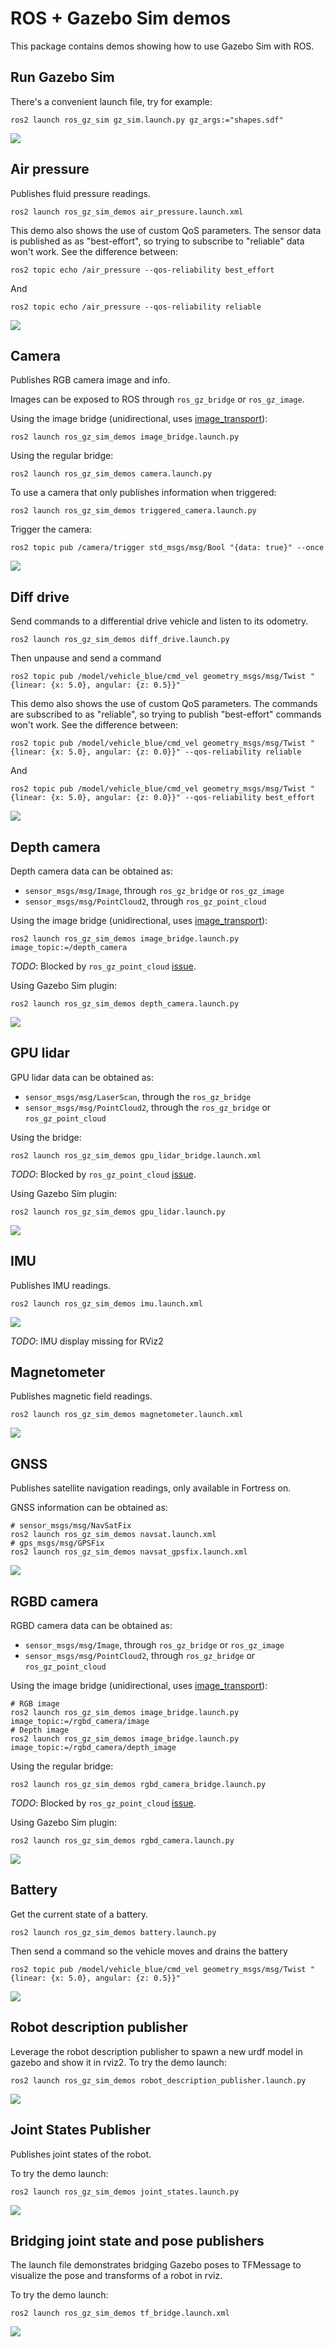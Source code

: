 # ROS + Gazebo Sim demos

This package contains demos showing how to use Gazebo Sim with ROS.

## Run Gazebo Sim

There's a convenient launch file, try for example:

    ros2 launch ros_gz_sim gz_sim.launch.py gz_args:="shapes.sdf"

![](images/shapes_demo.png)

## Air pressure

Publishes fluid pressure readings.

    ros2 launch ros_gz_sim_demos air_pressure.launch.xml

This demo also shows the use of custom QoS parameters. The sensor data is
published as as "best-effort", so trying to subscribe to "reliable" data won't
work. See the difference between:

    ros2 topic echo /air_pressure --qos-reliability best_effort

And

    ros2 topic echo /air_pressure --qos-reliability reliable

![](images/air_pressure_demo.png)

## Camera

Publishes RGB camera image and info.

Images can be exposed to ROS through `ros_gz_bridge` or `ros_gz_image`.

Using the image bridge (unidirectional, uses [image_transport](http://wiki.ros.org/image_transport)):

    ros2 launch ros_gz_sim_demos image_bridge.launch.py

Using the regular bridge:

    ros2 launch ros_gz_sim_demos camera.launch.py

To use a camera that only publishes information when triggered:

    ros2 launch ros_gz_sim_demos triggered_camera.launch.py

Trigger the camera:

    ros2 topic pub /camera/trigger std_msgs/msg/Bool "{data: true}" --once

![](images/camera_demo.png)

## Diff drive

Send commands to a differential drive vehicle and listen to its odometry.

    ros2 launch ros_gz_sim_demos diff_drive.launch.py

Then unpause and send a command

    ros2 topic pub /model/vehicle_blue/cmd_vel geometry_msgs/msg/Twist "{linear: {x: 5.0}, angular: {z: 0.5}}"

This demo also shows the use of custom QoS parameters. The commands are
subscribed to as "reliable", so trying to publish "best-effort" commands
won't work. See the difference between:

    ros2 topic pub /model/vehicle_blue/cmd_vel geometry_msgs/msg/Twist "{linear: {x: 5.0}, angular: {z: 0.0}}" --qos-reliability reliable

And

    ros2 topic pub /model/vehicle_blue/cmd_vel geometry_msgs/msg/Twist "{linear: {x: 5.0}, angular: {z: 0.0}}" --qos-reliability best_effort

![](images/diff_drive_demo.png)

## Depth camera

Depth camera data can be obtained as:

* `sensor_msgs/msg/Image`, through `ros_gz_bridge` or `ros_gz_image`
* `sensor_msgs/msg/PointCloud2`, through `ros_gz_point_cloud`

Using the image bridge (unidirectional, uses [image_transport](http://wiki.ros.org/image_transport)):

    ros2 launch ros_gz_sim_demos image_bridge.launch.py image_topic:=/depth_camera

*TODO*: Blocked by `ros_gz_point_cloud` [issue](https://github.com/gazebosim/ros_gz/issues/40).

Using Gazebo Sim plugin:

    ros2 launch ros_gz_sim_demos depth_camera.launch.py

![](images/depth_camera_demo.png)

## GPU lidar

GPU lidar data can be obtained as:

* `sensor_msgs/msg/LaserScan`, through the `ros_gz_bridge`
* `sensor_msgs/msg/PointCloud2`, through the `ros_gz_bridge` or `ros_gz_point_cloud`

Using the bridge:

    ros2 launch ros_gz_sim_demos gpu_lidar_bridge.launch.xml

*TODO*: Blocked by `ros_gz_point_cloud` [issue](https://github.com/gazebosim/ros_gz/issues/40).

Using Gazebo Sim plugin:

    ros2 launch ros_gz_sim_demos gpu_lidar.launch.py

![](images/gpu_lidar_demo.png)

## IMU

Publishes IMU readings.

    ros2 launch ros_gz_sim_demos imu.launch.xml

![](images/imu_demo.png)

*TODO*: IMU display missing for RViz2

## Magnetometer

Publishes magnetic field readings.

    ros2 launch ros_gz_sim_demos magnetometer.launch.xml

![](images/magnetometer_demo.png)

## GNSS

Publishes satellite navigation readings, only available in Fortress on.

GNSS information can be obtained as:

    # sensor_msgs/msg/NavSatFix
    ros2 launch ros_gz_sim_demos navsat.launch.xml
    # gps_msgs/msg/GPSFix
    ros2 launch ros_gz_sim_demos navsat_gpsfix.launch.xml

![](images/navsat_demo.png)

## RGBD camera

RGBD camera data can be obtained as:

* `sensor_msgs/msg/Image`, through `ros_gz_bridge` or `ros_gz_image`
* `sensor_msgs/msg/PointCloud2`, through `ros_gz_bridge` or `ros_gz_point_cloud`

Using the image bridge (unidirectional, uses [image_transport](http://wiki.ros.org/image_transport)):

    # RGB image
    ros2 launch ros_gz_sim_demos image_bridge.launch.py image_topic:=/rgbd_camera/image
    # Depth image
    ros2 launch ros_gz_sim_demos image_bridge.launch.py image_topic:=/rgbd_camera/depth_image

Using the regular bridge:

    ros2 launch ros_gz_sim_demos rgbd_camera_bridge.launch.py

*TODO*: Blocked by `ros_gz_point_cloud` [issue](https://github.com/gazebosim/ros_gz/issues/40).

Using Gazebo Sim plugin:

    ros2 launch ros_gz_sim_demos rgbd_camera.launch.py

![](images/rgbd_camera_demo.png)

## Battery

Get the current state of a battery.

    ros2 launch ros_gz_sim_demos battery.launch.py

Then send a command so the vehicle moves and drains the battery

    ros2 topic pub /model/vehicle_blue/cmd_vel geometry_msgs/msg/Twist "{linear: {x: 5.0}, angular: {z: 0.5}}"

![](images/battery_demo.png)

## Robot description publisher

Leverage the robot description publisher to spawn a new urdf model in gazebo and
show it in rviz2.
To try the demo launch:

    ros2 launch ros_gz_sim_demos robot_description_publisher.launch.py

![](images/robot_state_publisher_demo.png)

## Joint States Publisher

Publishes joint states of the robot.

To try the demo launch:

    ros2 launch ros_gz_sim_demos joint_states.launch.py

![](images/joint_states.png)

## Bridging joint state and pose publishers

The launch file demonstrates bridging Gazebo poses to TFMessage to visualize the pose
and transforms of a robot in rviz.

To try the demo launch:

    ros2 launch ros_gz_sim_demos tf_bridge.launch.xml

![](images/tf_bridge.gif)
